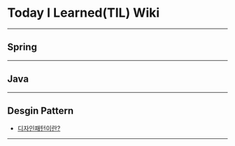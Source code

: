 # Today I Learned(TIL) Wiki
---

## Spring
---

## Java
---

## Desgin Pattern
- [디자인패턴이란?](./DesignPattern/Why_Desgin_Pattern.md)
---
